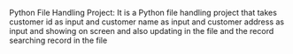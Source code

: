Python File Handling Project:
It is a Python file handling project that takes customer id as input and customer name as input and customer address as input 
and showing on screen  and also updating in the file and  the record  searching record in the file
